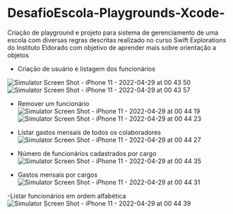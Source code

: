 # DesafioEscola-Playgrounds-Xcode-
Criação de playground e projeto para sistema de gerenciamento de uma escola com diversas regras descritas realizado no curso Swift Explorations do Instituto Eldorado com objetivo de aprender mais sobre orientação a objetos


- Criação de usuário e listagem dos funcionários

![Simulator Screen Shot - iPhone 11 - 2022-04-29 at 00 43 50](https://user-images.githubusercontent.com/62676609/165882672-19a365dc-4403-496a-ac11-78197c771c99.png)
![Simulator Screen Shot - iPhone 11 - 2022-04-29 at 00 43 57](https://user-images.githubusercontent.com/62676609/165882675-a99391ba-8504-4097-9a02-876e69a55725.png)

- Remover um funcionário
![Simulator Screen Shot - iPhone 11 - 2022-04-29 at 00 44 19](https://user-images.githubusercontent.com/62676609/165882680-69ddbaca-3cb5-482e-b2f9-08462fce7cb2.png)
![Simulator Screen Shot - iPhone 11 - 2022-04-29 at 00 44 23](https://user-images.githubusercontent.com/62676609/165882683-0a3dc391-8ab0-46e8-abbf-0da86284f02d.png)

- Listar gastos mensais de todos os colaboradores
![Simulator Screen Shot - iPhone 11 - 2022-04-29 at 00 44 27](https://user-images.githubusercontent.com/62676609/165883107-50ad93e5-14db-4065-b430-0fead8ea28b0.png)

- Número de funcionários cadastrados por cargo
![Simulator Screen Shot - iPhone 11 - 2022-04-29 at 00 44 35](https://user-images.githubusercontent.com/62676609/165882734-1d0b6460-af95-4c78-8c0f-2937d0908162.png)

- Gastos mensais por cargos
![Simulator Screen Shot - iPhone 11 - 2022-04-29 at 00 44 31](https://user-images.githubusercontent.com/62676609/165882736-829c8760-162c-43af-95e9-47129a561f79.png)

-Listar funcionários em ordem alfabética
![Simulator Screen Shot - iPhone 11 - 2022-04-29 at 00 44 39](https://user-images.githubusercontent.com/62676609/165882800-414f4128-b03b-45d6-a3f9-d667ef13e089.png)

